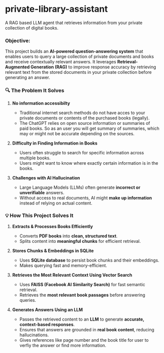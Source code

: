 # private-library-assistant
A RAG based LLM agent that retrieves information from your private collection of digital books.

### Objective:
This project builds an **AI-powered question-answering system** that enables users to query a large collection of private documents and books and receive contextually relevant answers. It leverages **Retrieval-Augmented Generation (RAG)** to improve response accuracy by retrieving relevant text from the stored documents in your private collection before generating an answer.

### 🔍 The Problem It Solves
1. **No information accessibilty**
   - Traditional internet search methods do not have acces to your private documents or contents of the purchased books (legally).
   - The ChatGPT relies on open source information or summaries of paid books. So as an user you will get summary of summaries, which may or might not be accurate depending on the sources.

2. **Difficulty in Finding Information in Books**  
   - Users often struggle to search for specific information across multiple books.  
   - Users might want to know where exactly certain information is in the books.

3. **Challenges with AI Hallucination**  
   - Large Language Models (LLMs) often generate **incorrect or unverifiable** answers.  
   - Without access to real documents, AI might **make up information** instead of relying on actual content.


### 💡 How This Project Solves It
1. **Extracts & Processes Books Efficiently**  
   - Converts **PDF books** into **clean, structured text**.  
   - Splits content into **meaningful chunks** for efficient retrieval.  

2. **Stores Chunks & Embeddings in SQLite**  
   - Uses **SQLite database** to persist book chunks and their embeddings.  
   - Makes querying fast and memory-efficient.  

3. **Retrieves the Most Relevant Context Using Vector Search**  
   - Uses **FAISS (Facebook AI Similarity Search)** for fast semantic retrieval.  
   - Retrieves the **most relevant book passages** before answering queries.  

4. **Generates Answers Using an LLM**  
   - Passes the retrieved content to an **LLM** to generate **accurate, context-based responses**.  
   - Ensures that answers are grounded in **real book content**, reducing hallucinations.  
   - Gives references like page number and the book title for user to verfiy the answer or find more information.
